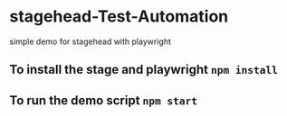 # stagehead-Test-Automation
simple demo for stagehead with playwright

## To install the stage and playwright `npm install`
## To run the demo script `npm start`
